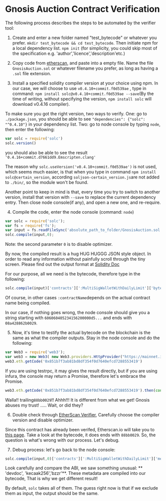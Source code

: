# Gnosis Auction Contract Verification

The following process describes the steps to be automated by the verifier tool:

1. Create and enter a new folder named "test_bytecode" or whatever you prefer. `mkdir test_bytecode && cd test_bytecode`. 
Then initiate npm for a local dependency list. `npm init` (for simplicity, you could skip most of the specification e.g. 'author','licence','description'etc.)

2. Copy code from [etherscan](https://etherscan.io/address/0x851b7f3ab81bd8df354f0d7640efcd7288553419#code "Gnosis Auction contract code"), and paste into a empty file. Name the file `GnosisAuction.sol` or whatever filename you prefer, as long as having a `.sol` file extension. 

3. Install a specified solidity compiler version at your choice using npm. In our case, we will choose to use `v0.4.10+commit.f0d539ae` , type in command: `npm install solc@v0.4.10+commit.f0d539ae --save`(By the time of writing, without specifying the version, `npm install solc` will download v0.4.16 compiler).

To make sure you got the right version, two ways to verify. 
One: go to `./package.json`, you should be able to see `"dependencies": {"solc": "^0.4.10"}` in your dependency list. 
Two: go to node console by typing `node`, then enter the following:
```javascript
var solc = require('solc')
solc.version()
```
you should also be able to see the result `'0.4.16+commit.d7661dd9.Emscripten.clang'`

The reason why `solc.useVersion('v0.4.10+commit.f0d539ae')` is not used, which seems much easier, is that when you type in command `npm install solc@certain_version`, according `soljson-certain_version.js`are not added to `./bin/`, so the module won't be found.

Another point to keep in mind is that, every time you try to switch to another version, install that version with `--save` to replace the current dependency entry. Then close node console(if any), and open a new one, and re-require. 

4. Compile the code, enter the node console (command: `node`)
```javascript
var solc = require('solc');
var fs = require('fs');
var input = fs.readFileSync('absolute_path_to_folder/GnosisAuction.sol','utf8');
solc.compile(input,0);
```
Note: the second parameter `0` is to disable optimizer. 

By now, the compiled result is a hug HUG HUGGG JSON style object. In order to read any information without painfully scroll through the tiny screen. Please find out the output format at [Solidity Doc](https://solidity.readthedocs.io/en/develop/using-the-compiler.html)

For our purpose, all we need is the bytecode, therefore type in the following:
```javascript
solc.compile(input)['contracts'][':MultiSigWalletWithDailyLimit']['bytecode']
```
Of course, in other cases `:contractName`depends on the actual contract name being compiled.

In our case, if nothing goes wrong, the node console should give you a string starting with `606060405234156200000d5...` and ends with `08a428862b0029`. 

5. Now, it's time to testify the actual bytecode on the blockchain is the same as what the compiler outputs. Stay in the node console and do the following:
```javascript
var Web3 = require('web3');
var web3 = new Web3( new Web3.providers.HttpProvider("https://mainnet.infura.io/"));
web3.eth.getCode('0x851b7f3ab81bd8df354f0d7640efcd7288553419')
```
If you are using testrpc, it may gives the result directly, but if you are using infura, the console may return a Promise, therefore let's embrace the Promise.

```javascript
web3.eth.getCode('0x851b7f3ab81bd8df354f0d7640efcd7288553419').then(console.log)
```

Walla!! trailing`88bb0029`!! Ahhh!!! It is different from what we get! Gnosis abuses my trust! ..... Wait, or did they?

6. Double check through [EtherScan Verifier](https://etherscan.io/verifyContract), Carefully choose the compiler version and disable optimizer. 

Since this contract has already been verifed, Etherscan.io will take you to [this page](https://etherscan.io/address/0x851b7f3ab81bd8df354f0d7640efcd7288553419#code). Take a look at the bytecode, it does ends with `88bb0029`. So, the question is what's wrong with our process. Let's debug. 

<!-- TODo: debug and delete this step. -->
7. Debug process: let's go back to the node console:
```javascript
solc.compile(input,0)['contracts'][':MultiSigWalletWithDailyLimit']['metadata']
```
Look carefully and compare the ABI, we saw something unusual: ** 'devdoc', 'kecaak256','bzzr'**. These metadata are compiled into our bytecode, That is why we get different result! 

By default, `solc` takes all of them. The guess right now is that if we exclude them as input, the output should be the same. 


